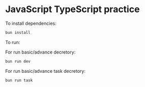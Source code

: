 # JavaScript TypeScript practice

To install dependencies:

```bash
bun install
```

To run:

For run basic/advance decretory:

```bash
bun run dev
```

For run basic/advance task decretory:

```bash
bun run task
```

